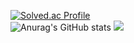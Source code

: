 
[![Solved.ac Profile](http://mazassumnida.wtf/api/v2/generate_badge?boj=kyw0428)](https://solved.ac/kyw0428/)<br>
![Anurag's GitHub stats](https://github-readme-stats.vercel.app/api?username=tissuecat0823&show_icons=true&theme=radical)
<img src="https://img.shields.io/badge/python-003395?style=flat-square&logo=python&logoColor=#3776AB"/>

<!--
**tissuecat0823/tissuecat0823** is a ✨ _special_ ✨ repository because its `README.md` (this file) appears on your GitHub profile.

Here are some ideas to get you started:

- 🔭 I’m currently working on ...
- 🌱 I’m currently learning ...
- 👯 I’m looking to collaborate on ...
- 🤔 I’m looking for help with ...
- 💬 Ask me about ...
- 📫 How to reach me: ...
- 😄 Pronouns: ...
- ⚡ Fun fact: ...
-->
